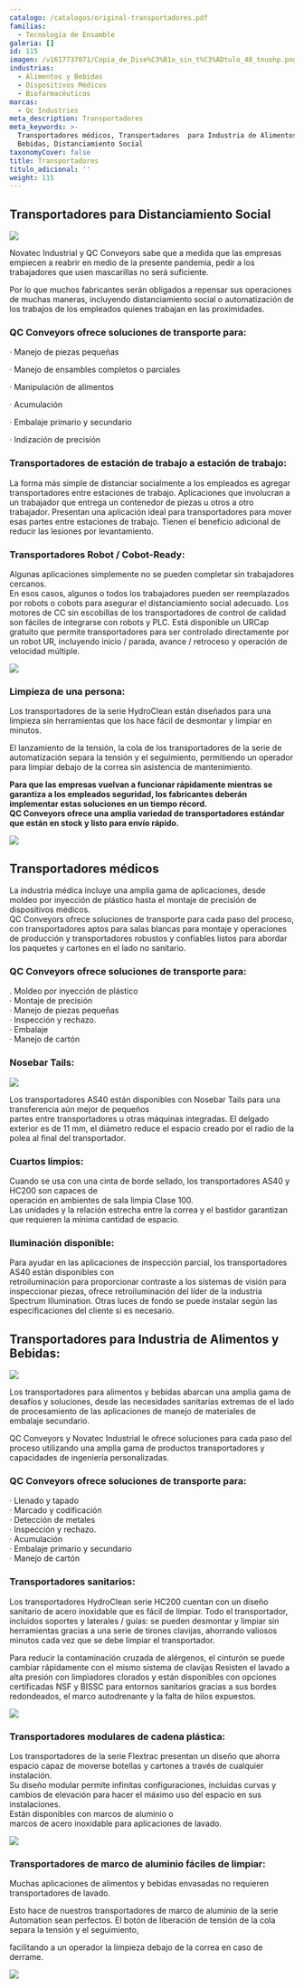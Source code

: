 ```yaml
---
catalogo: /catalogos/original-transportadores.pdf
familias:
  - Tecnología de Ensamble
galeria: []
id: 115
imagen: /v1617737071/Copia_de_Dise%C3%B1o_sin_t%C3%ADtulo_48_tnuohp.png
industrias:
  - Alimentos y Bebidas
  - Dispositivos Médicos
  - Biofarmacéuticos
marcas:
  - Qc Industries
meta_description: Transportadores
meta_keywords: >-
  Transportadores médicos, Transportadores  para Industria de Alimentos y
  Bebidas, Distanciamiento Social
taxonomyCover: false
title: Transportadores
titulo_adicional: ''
weight: 115
---
```


## **Transportadores para Distanciamiento Social**

![](https://res.cloudinary.com/novatec/v1596828434/47f933a7-4ec0-46b2-ac3a-4331b0202171_jw0okb.png)

Novatec Industrial y QC Conveyors sabe que a medida que las empresas empiecen a reabrir en medio de la presente pandemia, pedir a los trabajadores que usen mascarillas no será suficiente.

Por lo que muchos fabricantes serán obligados a repensar sus operaciones de muchas maneras, incluyendo distanciamiento social o automatización de los trabajos de los empleados quienes trabajan en las proximidades.

### **QC Conveyors ofrece soluciones de transporte para:**

· Manejo de piezas pequeñas

· Manejo de ensambles completos o parciales

· Manipulación de alimentos

· Acumulación

· Embalaje primario y secundario

· Indización de precisión

### **Transportadores de estación de trabajo a estación de trabajo:**

La forma más simple de distanciar socialmente a los empleados es agregar transportadores entre estaciones de trabajo. Aplicaciones que involucran a un trabajador que entrega un contenedor de piezas u otros a otro trabajador. Presentan una aplicación ideal para transportadores para mover esas partes entre estaciones de trabajo. Tienen el beneficio adicional de reducir las lesiones por levantamiento.

### **Transportadores Robot / Cobot-Ready:**

Algunas aplicaciones simplemente no se pueden completar sin trabajadores cercanos.  
En esos casos, algunos o todos los trabajadores pueden ser reemplazados por robots o cobots para asegurar el distanciamiento social adecuado. Los motores de CC sin escobillas de los transportadores de control de calidad son fáciles de integrarse con robots y PLC. Está disponible un URCap gratuito que permite transportadores para ser controlado directamente por un robot UR, incluyendo inicio / parada, avance / retroceso y operación de velocidad múltiple.

![](https://res.cloudinary.com/novatec/v1596828569/1d8197d6-a1a9-4864-acff-6bb0fe1df88d_pwafgh.jpg)

### **Limpieza de una persona:**

Los transportadores de la serie HydroClean están diseñados para una limpieza sin herramientas que los hace fácil de desmontar y limpiar en minutos.

El lanzamiento de la tensión, la cola de los transportadores de la serie de automatización separa la tensión y el seguimiento, permitiendo un operador para limpiar debajo de la correa sin asistencia de mantenimiento.

**Para que las empresas vuelvan a funcionar rápidamente mientras se garantiza a los empleados seguridad, los fabricantes deberán implementar estas soluciones en un tiempo récord.  
QC Conveyors ofrece una amplia variedad de transportadores estándar que están en stock y listo para envío rápido.**

![](https://res.cloudinary.com/novatec/v1596755680/b3b71091-cd17-4835-a458-35efcd54735a_a4ane4.jpg)

## **Transportadores médicos**

La industria médica incluye una amplia gama de aplicaciones, desde moldeo por inyección de plástico hasta el montaje de precisión de dispositivos médicos.  
QC Conveyors ofrece soluciones de transporte para cada paso del proceso, con transportadores aptos para salas blancas para montaje y operaciones de producción y transportadores robustos y confiables listos para abordar los paquetes y cartones en el lado no sanitario.

### **QC Conveyors ofrece soluciones de transporte para:**

. Moldeo por inyección de plástico  
· Montaje de precisión  
· Manejo de piezas pequeñas  
· Inspección y rechazo.  
· Embalaje  
· Manejo de cartón

### **Nosebar Tails:**

![](https://res.cloudinary.com/novatec/v1596755965/d42663bd-61c2-4e69-a0c3-1a4cfd82697b_mrlmhy.jpg)

Los transportadores AS40 están disponibles con Nosebar Tails para una transferencia aún mejor de pequeños  
partes entre transportadores u otras máquinas integradas. El delgado exterior es de 11 mm, el diámetro reduce el espacio creado por el radio de la polea al final del transportador.

### **Cuartos limpios:**

Cuando se usa con una cinta de borde sellado, los transportadores AS40 y HC200 son capaces de  
operación en ambientes de sala limpia Clase 100.  
Las unidades y la relación estrecha entre la correa y el bastidor garantizan que requieren la mínima cantidad de espacio.

### **Iluminación disponible:**

Para ayudar en las aplicaciones de inspección parcial, los transportadores AS40 están disponibles con  
retroiluminación para proporcionar contraste a los sistemas de visión para inspeccionar piezas, ofrece retroiluminación del líder de la industria Spectrum Illumination. Otras luces de fondo se puede instalar según las especificaciones del cliente si es necesario.

## **Transportadores  para Industria de Alimentos y Bebidas:**

![](https://res.cloudinary.com/novatec/v1596756073/b693c0c2-d6b7-4e92-b140-69aab5a3e355_iejlzl.png)

Los transportadores para alimentos y bebidas abarcan una amplia gama de desafíos y soluciones, desde las necesidades sanitarias extremas de el lado de procesamiento de las aplicaciones de manejo de materiales de  
embalaje secundario.

QC Conveyors y Novatec Industrial le ofrece soluciones para cada paso del proceso utilizando una amplia gama de productos transportadores y capacidades de ingeniería personalizadas.

### **QC Conveyors ofrece soluciones de transporte para:**

· Llenado y tapado  
· Marcado y codificación  
· Detección de metales  
· Inspección y rechazo.  
· Acumulación  
· Embalaje primario y secundario  
· Manejo de cartón

### **Transportadores sanitarios:**

Los transportadores HydroClean serie HC200 cuentan con un diseño sanitario de acero inoxidable que es fácil de limpiar. Todo el transportador, incluidos soportes y laterales / guías: se pueden desmontar y limpiar sin herramientas gracias a una serie de tirones clavijas, ahorrando valiosos minutos cada vez que se debe limpiar el transportador.

Para reducir la contaminación cruzada de alérgenos, el cinturón se puede cambiar rápidamente con el mismo sistema de clavijas Resisten el lavado a alta presión con limpiadores clorados y están disponibles con opciones certificadas NSF y BISSC para entornos sanitarios gracias a sus bordes redondeados, el marco autodrenante y la falta de hilos expuestos.

![](https://res.cloudinary.com/novatec/v1596756177/2b206022-b0e9-4775-83cc-da0f73bb5cb8_r4vs1q.png)

### **Transportadores modulares de cadena plástica:**

Los transportadores de la serie Flextrac presentan un diseño que ahorra espacio capaz de moverse botellas y cartones a través de cualquier instalación.  
Su diseño modular permite infinitas configuraciones, incluidas curvas y cambios de elevación para hacer el máximo uso del espacio en sus instalaciones.  
Están disponibles con marcos de aluminio o  
marcos de acero inoxidable para aplicaciones de lavado.

![](https://res.cloudinary.com/novatec/v1596756250/6cb617ff-4e12-42c3-bfaf-570da4ac7dab_skwzat.jpg)

### **Transportadores de marco de aluminio fáciles de limpiar:**

Muchas aplicaciones de alimentos y bebidas envasadas no requieren transportadores de lavado.

Esto hace de nuestros transportadores de marco de aluminio de la serie Automation sean perfectos. El botón de liberación de tensión de la cola separa la tensión y el seguimiento,

facilitando a un operador la limpieza debajo de la correa en caso de derrame.

![](https://res.cloudinary.com/novatec/v1596756303/814ad01e-42ac-4ca1-be59-244fc3575c61_a5e0jc.png)
